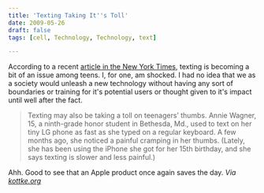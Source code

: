 ```yaml
---
title: 'Texting Taking It''s Toll'
date: 2009-05-26
draft: false
tags: [cell, Technology, Technology, text]

---
```


According to a recent [article in the New York Times](http://www.nytimes.com/2009/05/26/health/26teen.html?_r=1), texting is becoming a bit of an issue among teens. I, for one, am shocked. I had no idea that we as a society would unleash a new technology without having any sort of boundaries or training for it's potential users or thought given to it's impact until well after the fact.

> Texting may also be taking a toll on teenagers’ thumbs. Annie Wagner, 15, a ninth-grade honor student in Bethesda, Md., used to text on her tiny LG phone as fast as she typed on a regular keyboard. A few months ago, she noticed a painful cramping in her thumbs. (Lately, she has been using the iPhone she got for her 15th birthday, and she says texting is slower and less painful.)

Ahh. Good to see that an Apple product once again saves the day. _Via [kottke.org](http://www.kottke.org/09/05/teens-texting-at-terrific-rate)_